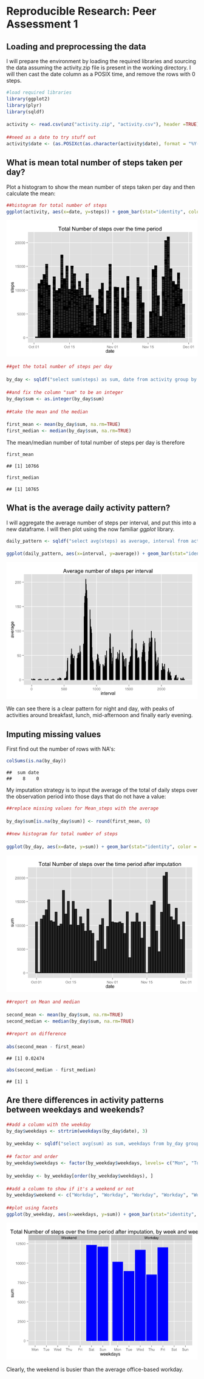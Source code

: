 # Reproducible Research: Peer Assessment 1


## Loading and preprocessing the data

I will prepare the environment by loading the required libraries and sourcing the data assuming the activity.zip file is present in the working directory.  I will then cast the date column as a POSIX time, and remove the rows with 0 steps.


```r
#load required libraries
library(ggplot2)
library(plyr)
library(sqldf)

activity <- read.csv(unz("activity.zip", "activity.csv"), header =TRUE)

##need as a date to try stuff out
activity$date <- (as.POSIXct(as.character(activity$date), format = "%Y-%m-%d", tz = ""))
```


## What is mean total number of steps taken per day?

Plot a histogram to show the mean number of steps taken per day and then calculate the mean:


```r
##histogram for total number of steps
ggplot(activity, aes(x=date, y=steps)) + geom_bar(stat="identity", color = "black")  + ggtitle("Total Number of steps over the time period")
```

![plot of chunk unnamed-chunk-2](./PA1_template_files/figure-html/unnamed-chunk-2.png) 

```r
##get the total number of steps per day

by_day <- sqldf("select sum(steps) as sum, date from activity group by date")

##and fix the column "sum" to be an integer
by_day$sum <- as.integer(by_day$sum)

##take the mean and the median

first_mean <- mean(by_day$sum, na.rm=TRUE)
first_median <- median(by_day$sum, na.rm=TRUE)
```

The mean/median number of total number of steps per day is therefore


```r
first_mean
```

```
## [1] 10766
```

```r
first_median
```

```
## [1] 10765
```


## What is the average daily activity pattern?

I will aggregate the average number of steps per interval, and put this into a new dataframe.  I will then plot using the now familiar *ggplot* library.


```r
daily_pattern <- sqldf("select avg(steps) as average, interval from activity group by interval")

ggplot(daily_pattern, aes(x=interval, y=average)) + geom_bar(stat="identity", color = "black")  + ggtitle("Average number of steps per interval")
```

![plot of chunk unnamed-chunk-4](./PA1_template_files/figure-html/unnamed-chunk-4.png) 

We can see there is a clear pattern for night and day, with peaks of activities around breakfast, lunch, mid-afternoon and finally early evening.

## Imputing missing values

First find out the number of rows with NA's:


```r
colSums(is.na(by_day))
```

```
##  sum date 
##    8    0
```

My imputation strategy is to input the average of the total of daily steps over the observation period into those days that do not have a value:


```r
##replace missing values for Mean_steps with the average

by_day$sum[is.na(by_day$sum)] <- round(first_mean, 0)

##new histogram for total number of steps

ggplot(by_day, aes(x=date, y=sum)) + geom_bar(stat="identity", color = "black")  + ggtitle("Total Number of steps over the time period after imputation")
```

![plot of chunk unnamed-chunk-6](./PA1_template_files/figure-html/unnamed-chunk-6.png) 

```r
##report on Mean and median

second_mean <- mean(by_day$sum, na.rm=TRUE)
second_median <- median(by_day$sum, na.rm=TRUE)

##report on difference

abs(second_mean - first_mean)
```

```
## [1] 0.02474
```

```r
abs(second_median - first_median)
```

```
## [1] 1
```

## Are there differences in activity patterns between weekdays and weekends?


```r
##add a column with the weekday
by_day$weekdays <- strtrim(weekdays(by_day$date), 3)

by_weekday <- sqldf("select avg(sum) as sum, weekdays from by_day group by weekdays")

## factor and order
by_weekday$weekdays <- factor(by_weekday$weekdays, levels= c("Mon", "Tue", "Wed", "Thu", "Fri", "Sat", "Sun"))

by_weekday <- by_weekday[order(by_weekday$weekdays), ]

##add a column to show if it's a weekend or not
by_weekday$weekend <- c("Workday", "Workday", "Workday", "Workday", "Workday", "Weekend", "Weekend")

##plot using facets
ggplot(by_weekday, aes(x=weekdays, y=sum)) + geom_bar(stat="identity", color = "blue", fill ="blue")  + ggtitle("Total Number of steps over the time period after imputation, by week and weekend") + facet_grid(. ~ weekend)
```

![plot of chunk unnamed-chunk-7](./PA1_template_files/figure-html/unnamed-chunk-7.png) 

Clearly, the weekend is busier than the average office-based workday.


